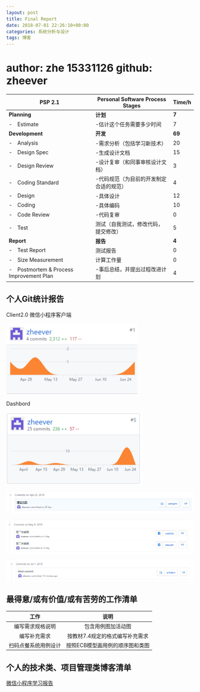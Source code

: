 ```yaml
---
layout: post
title: Final Report
date: 2018-07-01 22:26:10+00:00
categories: 系统分析与设计
tags: 博客
---
```


# author: zhe 15331126  github: zheever

| PSP 2.1 | Personal Software Process Stages | Time/h |
| - | - | - |
| **Planning** | **计划** | **7** |
| -　Estimate | -估计这个任务需要多少时间  | 7 |
| **Development** | **开发** | **69** |
| -　Analysis | -需求分析（包括学习新技术） | 20 |
| -　Design Spec | -生成设计文档 | 15 |
| -　Design Review | -设计复审（和同事审核设计文档） | 3 |
| -　Coding Standard | -代码规范（为目前的开发制定合适的规范） | 4 |
| -　Design | -具体设计 | 12 |
| -　Coding| -具体编码 | 10 |
| -　Code Review | -代码复审 | 0 |
| -　Test | 测试（自我测试，修改代码，提交修改） | 5 |
| **Report** | **报告** | **4** |
| -　Test Report | 测试报告 | 0 |
| -　Size Measurement| 计算工作量 | 0 |
| -　Postmortem & Process Improvement Plan| -事后总结，并提出过程改进计划| 4 |

## 个人Git统计报告

Client2.0  微信小程序客户端

![pic1](./imgs/finalReport1.png)

Dashbord

![pic2](./imgs/finalReport2.png)

![pic3](./imgs/finalReport3.png)

![pic4](./imgs/finalReport4.png)

![pic5](./imgs/finalReport5.png)

## 最得意/或有价值/或有苦劳的工作清单

|工作|说明|
|:--:|:--:|
|编写需求规格说明|包含用例图加活动图|
|编写补充需求|按教材7.4规定的格式编写补充需求|
|扫码点餐系统用例设计|按照ECB模型画用例的顺序图和类图|

## 个人的技术类、项目管理类博客清单

 [微信小程序学习报告](https://blog.csdn.net/zhewill/article/details/79950085)
